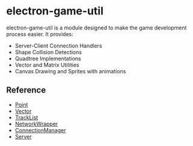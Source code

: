 # electron-game-util

electron-game-util is a module designed to make the game development process easier. It provides:

* Server-Client Connection Handlers
* Shape Collision Detections
* Quadtree Implementations
* Vector and Matrix Utilities
* Canvas Drawing and Sprites with animations

## Reference
* [Point](./classes/point.md)
* [Vector](./classes/vector.md)
* [TrackList](./classes/tracklist.md)
* [NetworkWrapper](./classes/networkwrapper.md)
* [ConnectionManager](./classes/connectionmanager.md)
* [Server](./classes/server.md)
